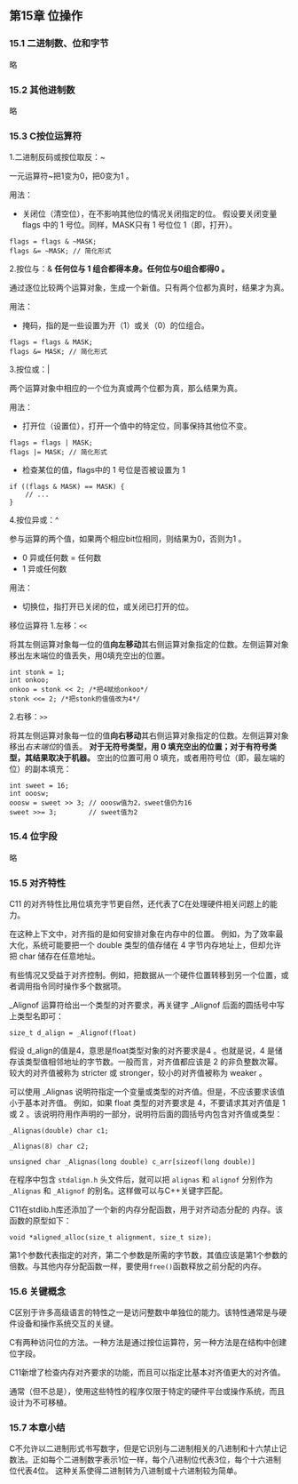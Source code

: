 ## 第15章 位操作

### 15.1 二进制数、位和字节
略

### 15.2 其他进制数
略

### 15.3 C按位运算符
1.二进制反码或按位取反：~

一元运算符~把1变为0，把0变为1 。

用法：
- 关闭位（清空位），在不影响其他位的情况关闭指定的位。
假设要关闭变量 flags 中的 1 号位。同样，MASK只有 1 号位位 1（即，打开）。
```
flags = flags & ~MASK;
flags &= ~MASK; // 简化形式
```

2.按位与：& **任何位与 1 组合都得本身。任何位与0组合都得0 。**

通过逐位比较两个运算对象，生成一个新值。只有两个位都为真时，结果才为真。

用法：
- 掩码，指的是一些设置为开（1）或关（0）的位组合。
```
flags = flags & MASK;
flags &= MASK; // 简化形式
```

3.按位或：|

两个运算对象中相应的一个位为真或两个位都为真，那么结果为真。

用法：
- 打开位（设置位），打开一个值中的特定位，同事保持其他位不变。
```
flags = flags | MASK;
flags |= MASK; // 简化形式
```
- 检查某位的值，flags中的 1 号位是否被设置为 1
```
if ((flags & MASK) == MASK) {
    // ...
}
```

4.按位异或：^

参与运算的两个值，如果两个相应bit位相同，则结果为0，否则为1 。
- 0 异或任何数 = 任何数
- 1 异或任何数

用法：
- 切换位，指打开已关闭的位，或关闭已打开的位。

移位运算符
1.左移：`<<`

将其左侧运算对象每一位的值**向左移动**其右侧运算对象指定的位数。左侧运算对象移出左末端位的值丢失，用0填充空出的位置。
```
int stonk = 1;
int onkoo;
onkoo = stonk << 2; /*把4赋给onkoo*/
stonk <<= 2; /*把stonk的值值改为4*/
```

2.右移：`>>`

将其左侧运算对象每一位的值**向右移动**其右侧运算对象指定的位数。左侧运算对象移出*右末端位*的值丢。
**对于无符号类型，用 0 填充空出的位置；对于有符号类型，其结果取决于机器。**
空出的位置可用 0 填充，或者用符号位（即，最左端的位）的副本填充：
```
int sweet = 16;
int ooosw;
ooosw = sweet >> 3; // ooosw值为2，sweet值仍为16
sweet >>= 3;        // sweet值为2
```

### 15.4 位字段
略

### 15.5 对齐特性
C11 的对齐特性比用位填充字节更自然，还代表了C在处理硬件相关问题上的能力。

在这种上下文中，对齐指的是如何安排对象在内存中的位置。
例如，为了效率最大化，系统可能要把一个 double 类型的值存储在 4 字节内存地址上，但却允许把 char 储存在任意地址。

有些情况又受益于对齐控制。例如，把数据从一个硬件位置转移到另一个位置，或者调用指令同时操作多个数据项。

_Alignof 运算符给出一个类型的对齐要求，再关键字 _Alignof 后面的圆括号中写上类型名即可：

`size_t d_align = _Alignof(float)`

假设 d_align的值是4，意思是float类型对象的对齐要求是4 。也就是说，4 是储存该类型值相邻地址的字节数。一般而言，对齐值都应该是 2 的非负整数次幂。较大的对齐值被称为 stricter 或 stronger，较小的对齐值被称为 weaker 。

可以使用 _Alignas 说明符指定一个变量或类型的对齐值。但是，不应该要求该值小于基本对齐值。
例如，如果 float 类型的对齐要求是 4，不要请求其对齐值是 1 或 2 。该说明符用作声明的一部分，说明符后面的圆括号内包含对齐值或类型：

`_Alignas(double) char c1;`

`_Alignas(8) char c2;`

`unsigned char _Alignas(long double) c_arr[sizeof(long double)]`

在程序中包含 `stdalign.h` 头文件后，就可以把 `alignas` 和 `alignof` 分别作为
`_Alignas` 和 `_Alignof` 的别名。这样做可以与C++关键字匹配。

C11在stdlib.h库还添加了一个新的内存分配函数，用于对齐动态分配的
内存。该函数的原型如下：

`void *aligned_alloc(size_t alignment, size_t size);`

第1个参数代表指定的对齐，第二个参数是所需的字节数，其值应该是第1个参数的倍数。与其他内存分配函数一样，要使用`free()`函数释放之前分配的内存。

### 15.6 关键概念
C区别于许多高级语言的特性之一是访问整数中单独位的能力。该特性通常是与硬件设备和操作系统交互的关键。

C有两种访问位的方法。一种方法是通过按位运算符，另一种方法是在结构中创建位字段。

C11新增了检查内存对齐要求的功能，而且可以指定比基本对齐值更大的对齐值。

通常（但不总是），使用这些特性的程序仅限于特定的硬件平台或操作系统，而且设计为不可移植。

### 15.7 本章小结
C不允许以二进制形式书写数字，但是它识别与二进制相关的八进制和十六禁止记数法。正如每个二进制数字表示1位一样，每个八进制位代表3位，每个十六进制位代表4位。
这种关系使得二进制转为八进制或十六进制较为简单。

